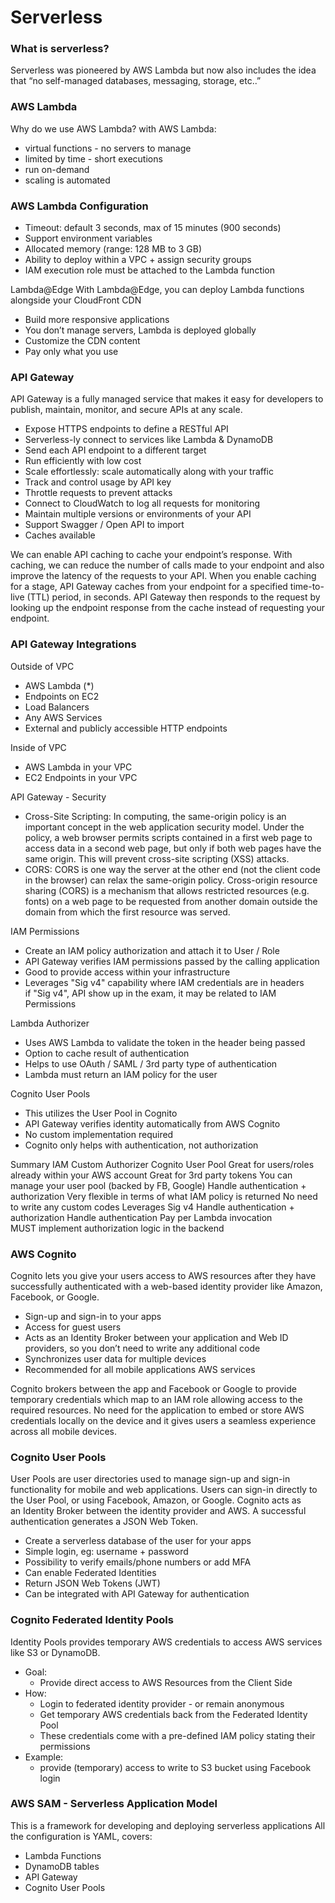 # Serverless

### What is serverless?
Serverless was pioneered by AWS Lambda but now also includes the idea that “no self-managed databases, messaging, storage, etc..”
 
### AWS Lambda
Why do we use AWS Lambda?
with AWS Lambda:
* virtual functions - no servers to manage
* limited by time - short executions
* run on-demand
* scaling is automated

### AWS Lambda Configuration
* Timeout: default 3 seconds, max of 15 minutes (900 seconds)
* Support environment variables
* Allocated memory (range: 128 MB to 3 GB)
* Ability to deploy within a VPC + assign security groups
* IAM execution role must be attached to the Lambda function

Lambda@Edge
With Lambda@Edge, you can deploy Lambda functions alongside your CloudFront CDN
* Build more responsive applications
* You don’t manage servers, Lambda is deployed globally
* Customize the CDN content
* Pay only what you use

### API Gateway
API Gateway is a fully managed service that makes it easy for developers to publish, maintain, monitor, and secure APIs at any scale.
* Expose HTTPS endpoints to define a RESTful API
* Serverless-ly connect to services like Lambda \& DynamoDB
* Send each API endpoint to a different target
* Run efficiently with low cost
* Scale effortlessly: scale automatically along with your traffic
* Track and control usage by API key
* Throttle requests to prevent attacks
* Connect to CloudWatch to log all requests for monitoring
* Maintain multiple versions or environments of your API
* Support Swagger / Open API to import
* Caches available

We can enable API caching to cache your endpoint’s response. With caching, we can reduce the number of calls made to your endpoint and also improve the latency of the requests to your API. When you enable caching for a stage, API Gateway caches from your endpoint for a specified time-to-live (TTL) period, in seconds. API Gateway then responds to the request by looking up the endpoint response from the cache instead of requesting your endpoint.

### API Gateway Integrations
Outside of VPC
* AWS Lambda (*)
* Endpoints on EC2
* Load Balancers
* Any AWS Services
* External and publicly accessible HTTP endpoints

Inside of VPC
* AWS Lambda in your VPC
* EC2 Endpoints in your VPC

API Gateway - Security
* Cross-Site Scripting: In computing, the same-origin policy is an important concept in the web application security model. Under the policy, a web browser permits scripts contained in a first web page to access data in a second web page, but only if both web pages have the same origin. This will prevent cross-site scripting (XSS) attacks.
* CORS: CORS is one way the server at the other end (not the client code in the browser) can relax the same-origin policy. Cross-origin resource sharing (CORS) is a mechanism that allows restricted resources (e.g. fonts) on a web page to be requested from another domain outside the domain from which the first resource was served.

IAM Permissions
* Create an IAM policy authorization and attach it to User / Role
* API Gateway verifies IAM permissions passed by the calling application
* Good to provide access within your infrastructure
* Leverages "Sig v4" capability where IAM credentials are in headers
if "Sig v4", API show up in the exam, it may be related to IAM Permissions

Lambda Authorizer
* Uses AWS Lambda to validate the token in the header being passed
* Option to cache result of authentication
* Helps to use OAuth / SAML / 3rd party type of authentication
* Lambda must return an IAM policy for the user

Cognito User Pools
* This utilizes the User Pool in Cognito
* API Gateway verifies identity automatically from AWS Cognito
* No custom implementation required
* Cognito only helps with authentication, not authorization

Summary
IAM	Custom Authorizer	Cognito User Pool
Great for users/roles already within your AWS account	Great for 3rd party tokens	You can manage your user pool (backed by FB, Google)
Handle authentication + authorization	Very flexible in terms of what IAM policy is returned	No need to write any custom codes
Leverages Sig v4	Handle authentication + authorization	Handle authentication
	Pay per Lambda invocation	MUST implement authorization logic in the backend

### AWS Cognito
Cognito lets you give your users access to AWS resources after they have successfully authenticated with a web-based identity provider like Amazon, Facebook, or Google.
* Sign-up and sign-in to your apps
* Access for guest users
* Acts as an Identity Broker between your application and Web ID providers, so you don’t need to write any additional code
* Synchronizes user data for multiple devices
* Recommended for all mobile applications AWS services

Cognito brokers between the app and Facebook or Google to provide temporary credentials which map to an IAM role allowing access to the required resources. No need for the application to embed or store AWS credentials locally on the device and it gives users a seamless experience across all mobile devices.

### Cognito User Pools
User Pools are user directories used to manage sign-up and sign-in functionality for mobile and web applications. Users can sign-in directly to the User Pool, or using Facebook, Amazon, or Google. Cognito acts as an Identity Broker between the identity provider and AWS. A successful authentication generates a JSON Web Token.
* Create a serverless database of the user for your apps
* Simple login, eg: username + password
* Possibility to verify emails/phone numbers or add MFA
* Can enable Federated Identities
* Return JSON Web Tokens (JWT)
* Can be integrated with API Gateway for authentication

### Cognito Federated Identity Pools
Identity Pools provides temporary AWS credentials to access AWS services like S3 or DynamoDB.
* Goal:
    * Provide direct access to AWS Resources from the Client Side
* How:
    * Login to federated identity provider - or remain anonymous
    * Get temporary AWS credentials back from the Federated Identity Pool
    * These credentials come with a pre-defined IAM policy stating their permissions
* Example:
    * provide (temporary) access to write to S3 bucket using Facebook login

### AWS SAM - Serverless Application Model
This is a framework for developing and deploying serverless applications
All the configuration is YAML, covers:
* Lambda Functions
* DynamoDB tables
* API Gateway
* Cognito User Pools
